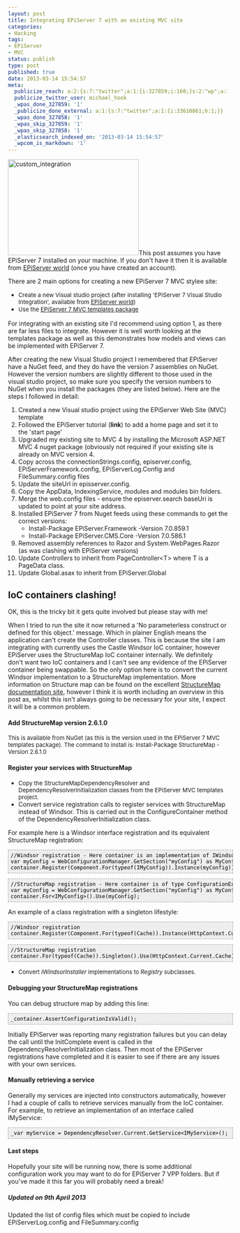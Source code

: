 ```yaml
---
layout: post
title: Integrating EPiServer 7 with an existing MVC site
categories:
- Hacking
tags:
- EPiServer
- MVC
status: publish
type: post
published: true
date: 2013-03-14 15:54:57
meta:
  publicize_reach: a:2:{s:7:"twitter";a:1:{i:327859;i:160;}s:2:"wp";a:1:{i:0;i:1;}}
  publicize_twitter_user: michael_hook
  _wpas_done_327859: '1'
  _publicize_done_external: a:1:{s:7:"twitter";a:1:{i:33610861;b:1;}}
  _wpas_done_327858: '1'
  _wpas_skip_327859: '1'
  _wpas_skip_327858: '1'
  _elasticsearch_indexed_on: '2013-03-14 15:54:57'
  _wpcom_is_markdown: '1'
---
```

<a href="http://bakingwebsites.files.wordpress.com/2013/03/custom_integration.jpg"><img class="alignright size-full wp-image-408" alt="custom_integration" src="http://bakingwebsites.files.wordpress.com/2013/03/custom_integration.jpg" width="300" height="220" /></a>This post assumes you have EPiServer 7 installed on your machine. If you don't have it then it is available from <a href="http://world.episerver.com/Download/Categories/Products/EPiServer-CMS/">EPiServer world</a>  (once you have created an account).

There are 2 main options for creating a new EPiServer 7 MVC stylee site:

<ul>
    <li><span style="font-size:13px;">Create a new Visual studio project (after installing 'EPiServer 7 Visual Studio Integration', available from </span><a style="font-size:13px;" href="http://world.episerver.com/Download/Categories/Products/EPiServer-CMS/">EPiServer world</a><span style="font-size:13px;">)</span></li>
    <li><span style="font-size:13px;line-height:19px;">Use the </span><a style="font-size:13px;line-height:19px;" href="http://world.episerver.com/Articles/Items/ASPNET-MVC-Templates-for-EPiServer-7-CMS/">EPiServer 7 MVC templates package</a></li>
</ul>

For integrating with an existing site I'd recommend using option 1, as there are far less files to integrate. However it is well worth looking at the templates package as well as this demonstrates how models and views can be implemented with EPiServer 7.

After creating the new Visual Studio project I remembered that EPiServer have a NuGet feed, and they do have the version 7 assemblies on NuGet. However the version numbers are slightly different to those used in the visual studio project, so make sure you specify the version numbers to NuGet when you install the packages (they are listed below). Here are the steps I followed in detail:

<ol>
    <li><span style="line-height:13px;">Created a new Visual studio project using the EPiServer Web Site (MVC) template
</span></li>
    <li>Followed the EPiServer tutorial (<strong>link</strong>) to add a home page and set it to the 'start page'</li>
    <li>Upgraded my existing site to MVC 4 by installing the Microsoft ASP.NET MVC 4 nuget package (obviously not required if your existing site is already on MVC version 4.</li>
    <li>Copy across the connectionStrings.config, episerver.config,  EPiServerFramework.config, EPiServerLog.Config and FileSummary.config files</li>
    <li>Update the  siteUrl in  episserver.config.</li>
    <li>Copy the AppData, IndexingService, modules and modules bin folders.</li>
    <li>Merge the web.config files - ensure the  episerver.search baseUri is updated to point at your site address.</li>
    <li>Installed EPiServer 7 from Nuget feeds using these commands to get the correct versions:
<ul>
    <li>Install-Package EPiServer.Framework -Version 7.0.859.1</li>
    <li>Install-Package EPiServer.CMS.Core -Version 7.0.586.1</li>
</ul>
</li>
    <li>Removed assembly references to Razor and System.WebPages.Razor (as was clashing with EPiServer versions)</li>
    <li>Update Controllers to inherit from  PageController&lt;T&gt; where T is a PageData class.</li>
    <li>Update Global.asax to inherit from  EPiServer.Global</li>
</ol>

<h2><strong>IoC containers clashing!</strong></h2>

OK, this is the tricky bit it gets quite involved but please stay with me!

When I tried to run the site it now returned a 'No parameterless construct or defined for this object.' message. Which in plainer  English  means the application can't create the Controller classes. This is because the site I am integrating with currently uses the Castle Windsor IoC container, however EPiServer uses the StructureMap IoC container internally. We  definitely  don't want two IoC containers and I can't see any evidence of the EPiServer container being swappable. So the only option here is to convert the current Windsor implementation to a StructureMap implementation. More information on Structure map can be found on the excellent <a href="http://docs.structuremap.net/">StructureMap documentation site</a>, however I think it is worth including an overview in this post as, whilst this isn't always going to be necessary for your site, I expect it will be a common problem.

<h4>Add StructureMap version 2.6.1.0</h4>

<span style="font-size:13px;">This is available from NuGet (as this is the version used in the EPiServer 7 MVC templates package).
The command to install is:  </span><span style="font-size:13px;">Install-Package StructureMap  -Version  2.6.1.0</span>

<h4>Register your services with StructureMap</h4>

<ul>
    <li><span style="font-size:13px;">Copy the  StructureMapDependencyResolver and DependencyResolverInitialization  classes from the EPiServer MVC templates project.</span></li>
    <li>Convert service registration calls to register services with StructureMap instead of Windsor. This is carried out in the  ConfigureContainer method of the  DependencyResolverInitialization class.</li>
</ul>

For example here is a Windsor interface registration and its equivalent StructureMap registration:

<pre style="font-family:Andale Mono, Lucida Console, Monaco, fixed, monospace;color:#000000;background-color:#eee;font-size:12px;border:1px dashed #999999;line-height:14px;overflow:auto;width:100%;padding:5px;">//Windsor registration - Here container is an implementation of IWindsorContainer
var myConfig = WebConfigurationManager.GetSection("myConfig") as MyConfig;
container.Register(Component.For(typeof(IMyConfig)).Instance(myConfig));</pre>

<pre style="font-family:Andale Mono, Lucida Console, Monaco, fixed, monospace;color:#000000;background-color:#eee;font-size:12px;border:1px dashed #999999;line-height:14px;overflow:auto;width:100%;padding:5px;">//StructureMap registration - Here container is of type ConfigurationExpression
var myConfig = WebConfigurationManager.GetSection("myConfig") as MyConfig;
container.For&lt;IMyConfig&gt;().Use(myConfig);</pre>

An example of a class registration with a singleton lifestyle:

<pre style="font-family:Andale Mono, Lucida Console, Monaco, fixed, monospace;color:#000000;background-color:#eee;font-size:12px;border:1px dashed #999999;line-height:14px;overflow:auto;width:100%;padding:5px;">//Windsor registration
container.Register(Component.For(typeof(Cache)).Instance(HttpContext.Current.Cache).LifestyleSingleton());</pre>

<pre style="font-family:Andale Mono, Lucida Console, Monaco, fixed, monospace;color:#000000;background-color:#eee;font-size:12px;border:1px dashed #999999;line-height:14px;overflow:auto;width:100%;padding:5px;">//StructureMap registration
container.For(typeof(Cache)).Singleton().Use(HttpContext.Current.Cache);</pre>

<ul>
    <li><span style="font-size:13px;">Convert  </span><em style="font-size:13px;">IWindsorInstaller</em><span style="font-size:13px;">  implementations  to  </span><em style="font-size:13px;">Registry</em><span style="font-size:13px;">  subclasses.</span></li>
</ul>

<h4>Debugging your StructureMap registrations</h4>

You can debug structure map by adding this line:

<pre style="font-family:Andale Mono, Lucida Console, Monaco, fixed, monospace;color:#000000;background-color:#eee;font-size:12px;border:1px dashed #999999;line-height:14px;overflow:auto;width:100%;padding:5px;">_container.AssertConfigurationIsValid();</pre>

Initially EPiServer was reporting many registration failures but you can delay the call until the InitComplete event is called in the DependencyResolverInitialization class. Then most of the EPiServer  registrations have completed and it is easier to see if there are any issues with your own services.

<h4>Manually retrieving a service</h4>

Generally my services are injected into constructors automatically, however I had a couple of calls to retrieve services manually from the IoC container. For example, to retrieve an implementation of an interface called IMyService:

<pre style="font-family:Andale Mono, Lucida Console, Monaco, fixed, monospace;color:#000000;background-color:#eee;font-size:12px;border:1px dashed #999999;line-height:14px;overflow:auto;width:100%;padding:5px;">_var myService = DependencyResolver.Current.GetService&lt;IMyService&gt;();</pre>

<h4>Last steps</h4>

Hopefully your site will be running now, there is some additional configuration work you may want to do for EPiServer 7 VPP folders. But if you've made it this far you will probably need a break!

<h5>Updated on 9th April 2013</h5>

Updated the list of config files which must be copied to include EPiServerLog.config and FileSummary.config
